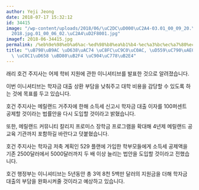```yaml
---
author: Yeji Jeong
date: 2018-07-17 15:32:12
id: 34415
image: "/wp-content/uploads/2018/06/\uC2DC\uD000\uC2A4-03.01_00_09_20.\uC2A4\uD2F8\
  2018.jpg.01_00_06_02.\uC2A4\uD2F8001.jpg"
imagef: 2018-06-34415.jpg
permalink: /%eb%9e%98%eb%a6%ac-%ed%98%b8%ea%b1%b4-%ec%a3%bc%ec%a7%80%ec%82%ac-%ed%95%99%ec%9e%90%ea%b8%88-%eb%8c%80%ec%b6%9c-%ec%83%81%ed%99%98-%eb%b6%80%eb%8b%b4-%ec%a4%84%ec%9d%b8%eb%8b%a4/
title: "\uB798\uB9AC \uD638\uAC74 \uC8FC\uC9C0\uC0AC, \uD559\uC790\uAE08 \uB300\uCD9C\
  \ \uC0C1\uD658 \uBD80\uB2F4 \uC904\uC778\uB2E4"
---
```


래리 호건 주지사는 어제 학비 지원에 관한 이니셔티브를 발표한 것으로 알려졌습니다.

이번 이니셔티브는 학자금 대출 상환 부담을 낮춰주고 대학 비용을 감당할 수 있도록 하는 것에 목표를 두고 있습니다.

호건 주지사는 메릴랜드 거주자에 한해 소득세 신고시 학자금 대출 이자를 100퍼센트 공제할 것이라는 법률안을 다시 도입할 것이라고 밝혔습니다.

또한, 메릴랜드 커뮤니티 칼리지 프로미스 장학금 프로그램을 확대해 4년제 메릴랜드 공교육 기관까지 포함하길 바란다고 덧붙혔습니다.

호건 주지사는 학자금 저축 계획인 529 플랜에 가입한 학부모들에게 소득세 공제액을 기존 2500달러에서 5000달러까지 두 배 이상 늘리는 법안을 도입할 것이라고 전했습니다.

호건 행정부는 이니셔티브는 5년동안 총 3억 8천 5백만 달러의 지원금을 더해 학자금 대출의 부담을 완화시켜줄 것이라고 예상하고 있습니다.